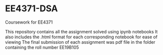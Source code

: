 # EE4371-DSA
Coursework for EE4371

This repository contains all the assignment solved using ipynb notebooks
It also includes the .html format for each corresponding notebook for ease of viewing
The final submission of each assignment was pdf file in the folder containing the roll number EE19B105
